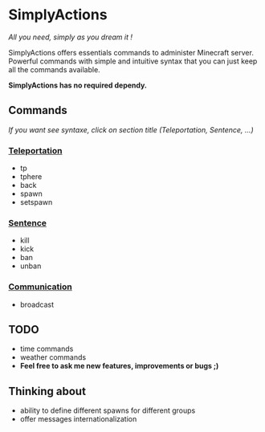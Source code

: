 # SimplyActions
*All you need, simply as you dream it !*

SimplyActions offers essentials commands to administer Minecraft server.
Powerful commands with simple and intuitive syntax that you can just keep all the commands available.

__SimplyActions has no required dependy.__

## Commands
*If you want see syntaxe, click on section title (Teleportation, Sentence, ...)*
### [Teleportation](http://dev.bukkit.org/server-mods/simplyactions/pages/teleportation/)
 - tp
 - tphere
 - back
 - spawn
 - setspawn
### [Sentence](http://dev.bukkit.org/server-mods/simplyactions/pages/sentence)
 - kill
 - kick
 - ban
 - unban
### [Communication](http://dev.bukkit.org/server-mods/simplyactions/pages/communication)
 - broadcast


## TODO
- time commands
- weather commands
- __Feel free to ask me new features, improvements or bugs ;)__

## Thinking about
- ability to define different spawns for different groups
- offer messages internationalization